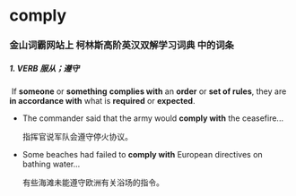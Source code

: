 # comply

### 金山词霸网站上 柯林斯高阶英汉双解学习词典 中的词条

##### 1. VERB 服从；遵守

​	If **someone** or **something** **complies with** an **order** or **set of rules**, they are **in accordance with** what is **required** or **expected**.

- The commander said that the army would **comply with** the ceasefire...

  指挥官说军队会遵守停火协议。

- Some beaches had failed to **comply with** European directives on bathing water...

  有些海滩未能遵守欧洲有关浴场的指令。